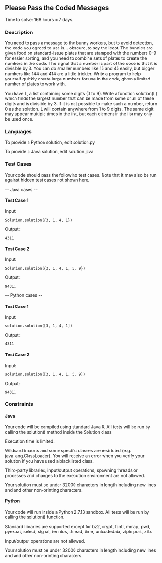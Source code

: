 ## Please Pass the Coded Messages

Time to solve: 168 hours = 7 days.

### Description

You need to pass a message to the bunny workers, but to avoid detection, the code you agreed to use is... obscure, to say the least. The bunnies are given food on standard-issue plates that are stamped with the numbers 0-9 for easier sorting, and you need to combine sets of plates to create the numbers in the code. The signal that a number is part of the code is that it is divisible by 3. You can do smaller numbers like 15 and 45 easily, but bigger numbers like 144 and 414 are a little trickier. Write a program to help yourself quickly create large numbers for use in the code, given a limited number of plates to work with.

You have L, a list containing some digits (0 to 9). Write a function solution(L) which finds the largest number that can be made from some or all of these digits and is divisible by 3. If it is not possible to make such a number, return 0 as the solution. L will contain anywhere from 1 to 9 digits.  The same digit may appear multiple times in the list, but each element in the list may only be used once.

### Languages

To provide a Python solution, edit solution.py

To provide a Java solution, edit solution.java

### Test Cases

Your code should pass the following test cases.
Note that it may also be run against hidden test cases not shown here.

-- Java cases --
#### Test Case 1

Input:

```
Solution.solution({3, 1, 4, 1})
```

Output:

```
4311
```
#### Test Case 2

Input:
```
Solution.solution({3, 1, 4, 1, 5, 9})
```
Output:

```
94311
```
-- Python cases --
#### Test Case 1

Input:
```
solution.solution([3, 1, 4, 1])
```
Output:
```
4311
```
#### Test Case 2

Input:
```
solution.solution([3, 1, 4, 1, 5, 9])
```
Output:
```
94311
```
### Constraints
#### Java
Your code will be compiled using standard Java 8. All tests will be run by calling the solution() method inside the Solution class

Execution time is limited.

Wildcard imports and some specific classes are restricted (e.g. java.lang.ClassLoader). You will receive an error when you verify your solution if you have used a blacklisted class.

Third-party libraries, input/output operations, spawning threads or processes and changes to the execution environment are not allowed.

Your solution must be under 32000 characters in length including new lines and and other non-printing characters.

#### Python
Your code will run inside a Python 2.7.13 sandbox. All tests will be run by calling the solution() function.

Standard libraries are supported except for bz2, crypt, fcntl, mmap, pwd, pyexpat, select, signal, termios, thread, time, unicodedata, zipimport, zlib.

Input/output operations are not allowed.

Your solution must be under 32000 characters in length including new lines and and other non-printing characters.